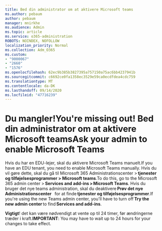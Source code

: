 ```yaml
---
title: Bed din administrator om at aktivere Microsoft teams
ms.author: pebaum
author: pebaum
manager: mnirkhe
ms.audience: Admin
ms.topic: article
ms.service: o365-administration
ROBOTS: NOINDEX, NOFOLLOW
localization_priority: Normal
ms.collection: Adm_O365
ms.custom:
- "9000067"
- "2660"
- "1576"
ms.openlocfilehash: 62ec9b385b3827395a757150a75ac6bb4237941b
ms.sourcegitcommit: c6692ce0fa1358ec3529e59ca0ecdfdea4cdc759
ms.translationtype: MT
ms.contentlocale: da-DK
ms.lasthandoff: 09/14/2020
ms.locfileid: "47716239"
---
```

# <a name="youre-missing-out-ask-your-admin-to-enable-microsoft-teams"></a><span data-ttu-id="14ca9-102">Du mangler!</span><span class="sxs-lookup"><span data-stu-id="14ca9-102">You're missing out!</span></span> <span data-ttu-id="14ca9-103">Bed din administrator om at aktivere Microsoft teams</span><span class="sxs-lookup"><span data-stu-id="14ca9-103">Ask your admin to enable Microsoft Teams</span></span>

<span data-ttu-id="14ca9-104">Hvis du har en EDU-lejer, skal du aktivere Microsoft Teams manuelt.</span><span class="sxs-lookup"><span data-stu-id="14ca9-104">If you have an EDU tenant, you need to enable Microsoft Teams manually.</span></span> <span data-ttu-id="14ca9-105">Hvis du vil gøre dette, skal du gå til Microsoft 365 Administrationscenter > **tjenester og tilføjelsesprogrammer > Microsoft teams**.</span><span class="sxs-lookup"><span data-stu-id="14ca9-105">To do this, go to the Microsoft 365 admin center > **Services and add-ins > Microsoft Teams**.</span></span> <span data-ttu-id="14ca9-106">Hvis du bruger det nye teams administration, skal du deaktivere **Prøv det nye Administrationscenter**   for at finde **tjenester og tilføjelsesprogrammer**.</span><span class="sxs-lookup"><span data-stu-id="14ca9-106">If you're using the new Teams admin center, you'll have to turn off **Try the new admin center** to find **Services and add-ins**.</span></span> 

<span data-ttu-id="14ca9-107">**Vigtigt**! det kan være nødvendigt at vente op til 24 timer, før ændringerne træder i kraft.</span><span class="sxs-lookup"><span data-stu-id="14ca9-107">**IMPORTANT**: You may have to wait up to 24 hours for your changes to take effect.</span></span>